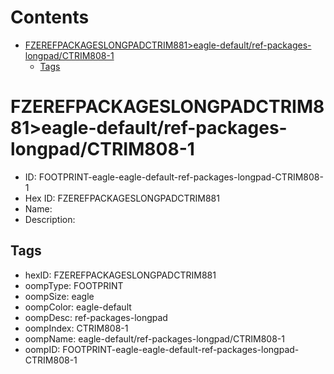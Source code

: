 



Contents
========

* [FZEREFPACKAGESLONGPADCTRIM881>eagle-default/ref-packages-longpad/CTRIM808-1](#fzerefpackageslongpadctrim881eagle-defaultref-packages-longpadctrim808-1)
	* [Tags](#tags)

# FZEREFPACKAGESLONGPADCTRIM881>eagle-default/ref-packages-longpad/CTRIM808-1

- ID: FOOTPRINT-eagle-eagle-default-ref-packages-longpad-CTRIM808-1
- Hex ID: FZEREFPACKAGESLONGPADCTRIM881
- Name: 
- Description: 

## Tags

- hexID: FZEREFPACKAGESLONGPADCTRIM881
- oompType: FOOTPRINT
- oompSize: eagle
- oompColor: eagle-default
- oompDesc: ref-packages-longpad
- oompIndex: CTRIM808-1
- oompName: eagle-default/ref-packages-longpad/CTRIM808-1
- oompID: FOOTPRINT-eagle-eagle-default-ref-packages-longpad-CTRIM808-1

